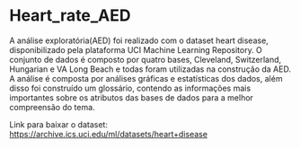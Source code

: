 # Heart_rate_AED
  A análise exploratória(AED) foi realizado com o dataset heart disease, disponibilizado pela plataforma UCI Machine Learning Repository. O conjunto de dados é composto por quatro bases, Cleveland, Switzerland, Hungarian e VA Long Beach e todas foram utilizadas na construção da AED.
   A análise é composta por análises gráficas e estatísticas dos dados, além disso foi construído um glossário, contendo as informações mais importantes sobre os atributos das bases de dados para a melhor compreensão do tema.

Link para baixar o dataset: https://archive.ics.uci.edu/ml/datasets/heart+disease
